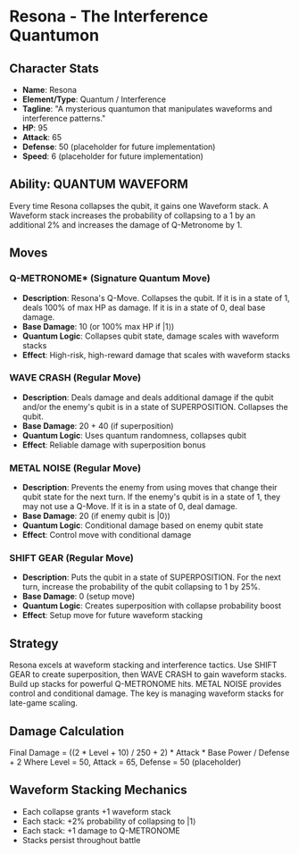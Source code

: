 # Resona - The Interference Quantumon

## Character Stats
- **Name**: Resona
- **Element/Type**: Quantum / Interference
- **Tagline**: "A mysterious quantumon that manipulates waveforms and interference patterns."
- **HP**: 95
- **Attack**: 65
- **Defense**: 50 (placeholder for future implementation)
- **Speed**: 6 (placeholder for future implementation)

## Ability: QUANTUM WAVEFORM
Every time Resona collapses the qubit, it gains one Waveform stack. A Waveform stack increases the probability of collapsing to a 1 by an additional 2% and increases the damage of Q-Metronome by 1.

## Moves

### Q-METRONOME* (Signature Quantum Move)
- **Description**: Resona's Q-Move. Collapses the qubit. If it is in a state of 1, deals 100% of max HP as damage. If it is in a state of 0, deal base damage.
- **Base Damage**: 10 (or 100% max HP if |1⟩)
- **Quantum Logic**: Collapses qubit state, damage scales with waveform stacks
- **Effect**: High-risk, high-reward damage that scales with waveform stacks

### WAVE CRASH (Regular Move)
- **Description**: Deals damage and deals additional damage if the qubit and/or the enemy's qubit is in a state of SUPERPOSITION. Collapses the qubit.
- **Base Damage**: 20 + 40 (if superposition)
- **Quantum Logic**: Uses quantum randomness, collapses qubit
- **Effect**: Reliable damage with superposition bonus

### METAL NOISE (Regular Move)
- **Description**: Prevents the enemy from using moves that change their qubit state for the next turn. If the enemy's qubit is in a state of 1, they may not use a Q-Move. If it is in a state of 0, deal damage.
- **Base Damage**: 20 (if enemy qubit is |0⟩)
- **Quantum Logic**: Conditional damage based on enemy qubit state
- **Effect**: Control move with conditional damage

### SHIFT GEAR (Regular Move)
- **Description**: Puts the qubit in a state of SUPERPOSITION. For the next turn, increase the probability of the qubit collapsing to 1 by 25%.
- **Base Damage**: 0 (setup move)
- **Quantum Logic**: Creates superposition with collapse probability boost
- **Effect**: Setup move for future waveform stacking

## Strategy
Resona excels at waveform stacking and interference tactics. Use SHIFT GEAR to create superposition, then WAVE CRASH to gain waveform stacks. Build up stacks for powerful Q-METRONOME hits. METAL NOISE provides control and conditional damage. The key is managing waveform stacks for late-game scaling.

## Damage Calculation
Final Damage = ((2 * Level + 10) / 250 + 2) * Attack * Base Power / Defense + 2
Where Level = 50, Attack = 65, Defense = 50 (placeholder)

## Waveform Stacking Mechanics
- Each collapse grants +1 waveform stack
- Each stack: +2% probability of collapsing to |1⟩
- Each stack: +1 damage to Q-METRONOME
- Stacks persist throughout battle 